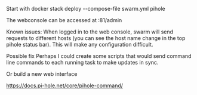 Start with
docker stack deploy --compose-file swarm.yml pihole

The webconsole can be accessed at
<manager-ip>:81/admin

Known issues:
When logged in to the web console, swarm will send requests to different
hosts (you can see the host name change in the top pihole status bar).
This will make any configuration difficult.

Possible fix
Perhaps I could create some scripts that would send command line commands
to each running task to make updates in sync.

Or build a new web interface

https://docs.pi-hole.net/core/pihole-command/
